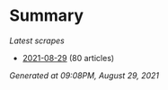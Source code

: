 # Summary
*Latest scrapes*
* [2021-08-29](https://github.com/nuuuwan/news_lk/blob/data/news_lk.2021-08-29.json) (80 articles)

*Generated at 09:08PM, August 29, 2021*
